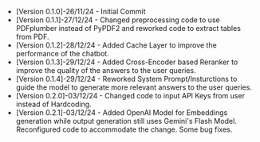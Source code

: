 - [Version 0.1.0]-26/11/24 - Initial Commit
- [Version 0.1.1]-27/12/24 - Changed preprocessing code to use PDFplumber instead of PyPDF2 and reworked code to extract tables from PDF.
- [Version 0.1.2]-28/12/24 - Added Cache Layer to improve the performance of the chatbot.
- [Version 0.1.3]-29/12/24 - Added Cross-Encoder based Reranker to improve the quality of the answers to the user queries.
- [Version 0.1.4]-29/12/24 - Reworked System Prompt/Insturctions to guide the model to generate more relevant answers to the user queries.
- [Version 0.2.0]-03/12/24 - Changed code to input API Keys from user instead of Hardcoding.
- [Version 0.2.1]-03/12/24 - Added OpenAI Model for Embeddings generation while output generation still uses Gemini's Flash Model. Reconfigured code to accommodate the change. Some bug fixes.